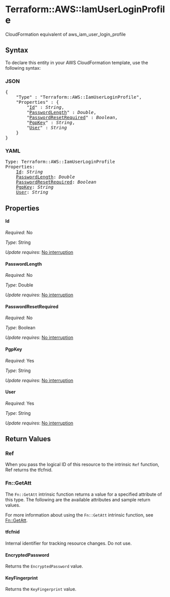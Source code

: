 # Terraform::AWS::IamUserLoginProfile

CloudFormation equivalent of aws_iam_user_login_profile

## Syntax

To declare this entity in your AWS CloudFormation template, use the following syntax:

### JSON

<pre>
{
    "Type" : "Terraform::AWS::IamUserLoginProfile",
    "Properties" : {
        "<a href="#id" title="Id">Id</a>" : <i>String</i>,
        "<a href="#passwordlength" title="PasswordLength">PasswordLength</a>" : <i>Double</i>,
        "<a href="#passwordresetrequired" title="PasswordResetRequired">PasswordResetRequired</a>" : <i>Boolean</i>,
        "<a href="#pgpkey" title="PgpKey">PgpKey</a>" : <i>String</i>,
        "<a href="#user" title="User">User</a>" : <i>String</i>
    }
}
</pre>

### YAML

<pre>
Type: Terraform::AWS::IamUserLoginProfile
Properties:
    <a href="#id" title="Id">Id</a>: <i>String</i>
    <a href="#passwordlength" title="PasswordLength">PasswordLength</a>: <i>Double</i>
    <a href="#passwordresetrequired" title="PasswordResetRequired">PasswordResetRequired</a>: <i>Boolean</i>
    <a href="#pgpkey" title="PgpKey">PgpKey</a>: <i>String</i>
    <a href="#user" title="User">User</a>: <i>String</i>
</pre>

## Properties

#### Id

_Required_: No

_Type_: String

_Update requires_: [No interruption](https://docs.aws.amazon.com/AWSCloudFormation/latest/UserGuide/using-cfn-updating-stacks-update-behaviors.html#update-no-interrupt)

#### PasswordLength

_Required_: No

_Type_: Double

_Update requires_: [No interruption](https://docs.aws.amazon.com/AWSCloudFormation/latest/UserGuide/using-cfn-updating-stacks-update-behaviors.html#update-no-interrupt)

#### PasswordResetRequired

_Required_: No

_Type_: Boolean

_Update requires_: [No interruption](https://docs.aws.amazon.com/AWSCloudFormation/latest/UserGuide/using-cfn-updating-stacks-update-behaviors.html#update-no-interrupt)

#### PgpKey

_Required_: Yes

_Type_: String

_Update requires_: [No interruption](https://docs.aws.amazon.com/AWSCloudFormation/latest/UserGuide/using-cfn-updating-stacks-update-behaviors.html#update-no-interrupt)

#### User

_Required_: Yes

_Type_: String

_Update requires_: [No interruption](https://docs.aws.amazon.com/AWSCloudFormation/latest/UserGuide/using-cfn-updating-stacks-update-behaviors.html#update-no-interrupt)

## Return Values

### Ref

When you pass the logical ID of this resource to the intrinsic `Ref` function, Ref returns the tfcfnid.

### Fn::GetAtt

The `Fn::GetAtt` intrinsic function returns a value for a specified attribute of this type. The following are the available attributes and sample return values.

For more information about using the `Fn::GetAtt` intrinsic function, see [Fn::GetAtt](https://docs.aws.amazon.com/AWSCloudFormation/latest/UserGuide/intrinsic-function-reference-getatt.html).

#### tfcfnid

Internal identifier for tracking resource changes. Do not use.

#### EncryptedPassword

Returns the <code>EncryptedPassword</code> value.

#### KeyFingerprint

Returns the <code>KeyFingerprint</code> value.

